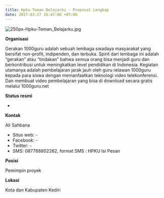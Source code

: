 ```yaml
---
title: Hpku-Teman Belajarku - Proposal Lengkap
date: 2017-03-27 16:47:00 +07:00
---
```


![250px-Hpku-Teman_Belajarku.jpg](/uploads/250px-Hpku-Teman_Belajarku.jpg)

**Organisasi**

Gerakan 1000guru adalah sebuah lembaga swadaya masyarakat yang bersifat non-profit, indipenden, dan terbuka. Spirit dari lembaga ini adalah “gerakan” atau “tindakan” bahwa semua orang bisa menjadi guru dan berkontribusi untuk meningkatkan level pendidikan di Indonesia. Kegiatan utamanya adalah pembelajaran jarak jauh oleh guru relawan 1000guru kepada para siswa dengan memanfaatkan teknologi video telekonferensi. Dan membuat video pembelajaran yang bisa di download secara gratis melalui 1000guru.net

**Status resmi**

-

**Kontak**

Ali Sahbana

* Situs web: -
* Facebook: -
* Twitter: -
* SMS: 087788802262, format SMS : HPKU <spasi> Isi Pesan

**Posisi**

Pemimpin proyek

**Lokasi**

Kota dan Kabupaten Kediri